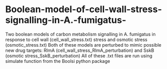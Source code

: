 # Boolean-model-of-cell-wall-stress-signalling-in-A.-fumigatus-
Two boolean models of carbon metabolism signalling in A. fumigatus in response to cell wall (cell_wall_stress.txt) stress and osmotic stress (osmotic_stress.txt)
Both of these models are perturbed to mimic possible new drug targets: RlmA (cell_wall_stress_RlmA_perturbation) and SskB (osmotic stress_SskB_perturbation) 
All of these .txt files are run using simulate function from the Boolsi python package 
